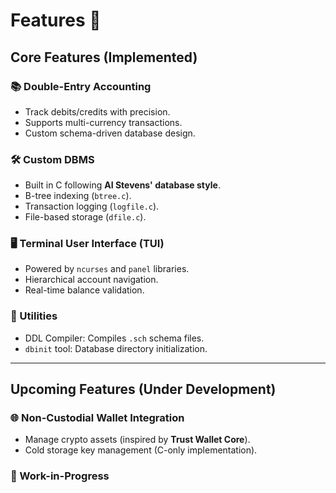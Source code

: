 # Features 🚀

## Core Features (Implemented)

### 📚 Double-Entry Accounting
- Track debits/credits with precision.
- Supports multi-currency transactions.
- Custom schema-driven database design.

### 🛠️ Custom DBMS
- Built in C following **AI Stevens' database style**.
- B-tree indexing (`btree.c`).
- Transaction logging (`logfile.c`).
- File-based storage (`dfile.c`).

### 🖥️ Terminal User Interface (TUI)
- Powered by `ncurses` and `panel` libraries.
- Hierarchical account navigation.
- Real-time balance validation.

### 🔧 Utilities
- DDL Compiler: Compiles `.sch` schema files.
- `dbinit` tool: Database directory initialization.

---

## Upcoming Features (Under Development)

### 🌐 Non-Custodial Wallet Integration
- Manage crypto assets (inspired by **Trust Wallet Core**).
- Cold storage key management (C-only implementation).

### 🚧 Work-in-Progress
